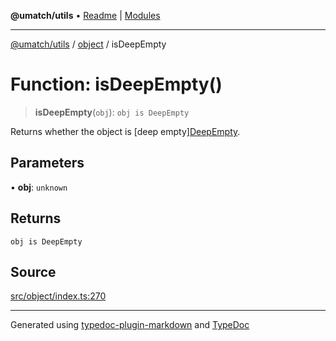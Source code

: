 **@umatch/utils** • [Readme](../../index.md) \| [Modules](../../modules.md)

***

[@umatch/utils](../../modules.md) / [object](../index.md) / isDeepEmpty

# Function: isDeepEmpty()

> **isDeepEmpty**(`obj`): `obj is DeepEmpty`

Returns whether the object is [deep empty][DeepEmpty](../type-aliases/DeepEmpty.md).

## Parameters

• **obj**: `unknown`

## Returns

`obj is DeepEmpty`

## Source

[src/object/index.ts:270](https://github.com/umatch-oficial/utils/blob/1c5b195/src/object/index.ts#L270)

***

Generated using [typedoc-plugin-markdown](https://www.npmjs.com/package/typedoc-plugin-markdown) and [TypeDoc](https://typedoc.org/)
